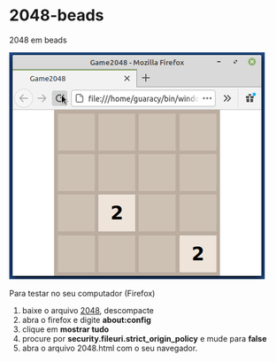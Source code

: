 # 2048-beads
2048 em beads

![2048](assets/2048.gif)

Para testar no seu computador (Firefox)

1. baixe o arquivo [2048](https://github.com/guaracy/2048-beads/releases/download/v1.0-RC/2048.zip), descompacte
2. abra o firefox e digite **about:config**
3. clique em **mostrar tudo** 
4. procure por **security.fileuri.strict_origin_policy** e mude para **false**
5. abra o arquivo 2048.html com o seu navegador.
